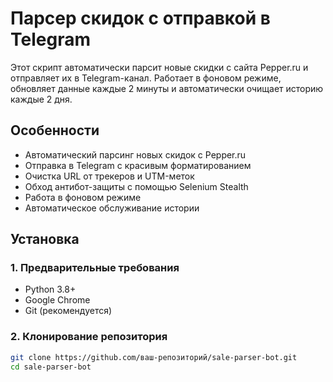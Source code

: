 # Парсер скидок с отправкой в Telegram

Этот скрипт автоматически парсит новые скидки с сайта Pepper.ru и отправляет их в Telegram-канал. Работает в фоновом режиме, обновляет данные каждые 2 минуты и автоматически очищает историю каждые 2 дня.

## Особенности
- Автоматический парсинг новых скидок с Pepper.ru
- Отправка в Telegram с красивым форматированием
- Очистка URL от трекеров и UTM-меток
- Обход антибот-защиты с помощью Selenium Stealth
- Работа в фоновом режиме
- Автоматическое обслуживание истории

## Установка

### 1. Предварительные требования
- Python 3.8+
- Google Chrome
- Git (рекомендуется)

### 2. Клонирование репозитория
```bash
git clone https://github.com/ваш-репозиторий/sale-parser-bot.git
cd sale-parser-bot
